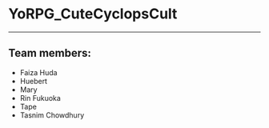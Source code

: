 # YoRPG_CuteCyclopsCult
______________________________

## Team members:
- Faiza Huda
- Huebert
- Mary
- Rin Fukuoka
- Tape
- Tasnim Chowdhury
